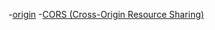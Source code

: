-[origin](https://developer.mozilla.org/en-US/docs/Glossary/Origin)
-[CORS (Cross-Origin Resource Sharing)](https://developer.mozilla.org/en-US/docs/Web/HTTP/CORS)